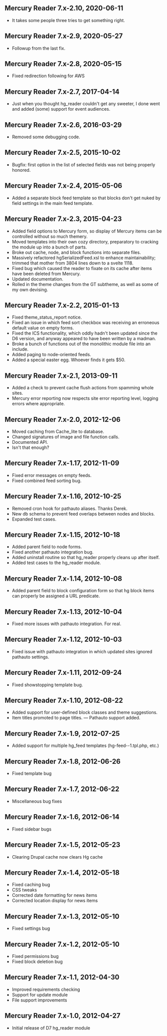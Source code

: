 Mercury Reader 7.x-2.10, 2020-06-11
-----------------------------------
- It takes some people three tries to get something right.

Mercury Reader 7.x-2.9, 2020-05-27
-----------------------------------
- Followup from the last fix.

Mercury Reader 7.x-2.8, 2020-05-15
-----------------------------------
- Fixed redirection following for AWS

Mercury Reader 7.x-2.7, 2017-04-14
-----------------------------------
- Just when you thought hg_reader couldn't get any sweeter, I done went and
  added (some) support for event audiences.

Mercury Reader 7.x-2.6, 2016-03-29
-----------------------------------
- Removed some debugging code.

Mercury Reader 7.x-2.5, 2015-10-02
-----------------------------------
- Bugfix: first option in the list of selected fields was not being properly honored.

Mercury Reader 7.x-2.4, 2015-05-06
-----------------------------------
- Added a separate block feed template so that blocks don't get nuked by field settings in the main feed template.

Mercury Reader 7.x-2.3, 2015-04-23
-----------------------------------
- Added field options to Mercury form, so display of Mercury items can be controlled without so much themery.
- Moved templates into their own cozy directory, preparatory to cracking the module up into a bunch of parts.
- Broke out cache, node, and block functions into separate files.
- Massively refactored hgSerializedFeed.xsl to enhance maintainability; trimmed that mother from 3804 lines down to
  a svelte 1118.
- Fixed bug which caused the reader to fixate on its cache after items have been deleted from Mercury.
- Updated documentation.
- Rolled in the theme changes from the GT subtheme, as well as some of my own devising.

Mercury Reader 7.x-2.2, 2015-01-13
-----------------------------------
- Fixed theme_status_report notice.
- Fixed an issue in which feed sort checkbox was receiving an erroneous default value on empty forms.
- Fixed the ICS functionality, which oddly hadn't been updated since the D6 version, and anyway appeared to have been
  written by a madman.
- Broke a bunch of functions out of the monolithic module file into an include.
- Added paging to node-oriented feeds.
- Added a special easter egg. Whoever finds it gets $50.

Mercury Reader 7.x-2.1, 2013-09-11
-----------------------------------
- Added a check to prevent cache flush actions from spamming whole sites.
- Mercury error reporting now respects site error reporting level, logging errors where appropriate.

Mercury Reader 7.x-2.0, 2012-12-06
-----------------------------------
- Moved caching from Cache_lite to database.
- Changed signatures of image and file function calls.
- Documented API.
- Isn't that enough?

Mercury Reader 7.x-1.17, 2012-11-09
-----------------------------------
- Fixed error messages on empty feeds.
- Fixed combined feed sorting bug.

Mercury Reader 7.x-1.16, 2012-10-25
-----------------------------------
- Removed cron hook for pathauto aliases. Thanks Derek.
- New db schema to prevent feed overlaps between nodes and blocks.
- Expanded test cases.

Mercury Reader 7.x-1.15, 2012-10-18
-----------------------------------
- Added parent field to node forms.
- Fixed another pathauto integration bug.
- Added uninstall routine so that hg_reader properly cleans up after itself.
- Added test cases to the hg_reader module.

Mercury Reader 7.x-1.14, 2012-10-08
-----------------------------------
- Added parent field to block configuration form so that hg block items can properly be assigned a URL predicate.

Mercury Reader 7.x-1.13, 2012-10-04
-----------------------------------
- Fixed more issues with pathauto integration. For real.

Mercury Reader 7.x-1.12, 2012-10-03
-----------------------------------
- Fixed issue with pathauto integration in which updated sites ignored pathauto settings.

Mercury Reader 7.x-1.11, 2012-09-24
-----------------------------------
- Fixed showstopping template bug.

Mercury Reader 7.x-1.10, 2012-08-22
-----------------------------------
- Added support for user-defined block classes and theme suggestions.
- Item titles promoted to page titles.
— Pathauto support added.

Mercury Reader 7.x-1.9, 2012-07-25
----------------------------------
- Added support for multiple hg_feed templates (hg-feed--1.tpl.php, etc.)

Mercury Reader 7.x-1.8, 2012-06-26
----------------------------------
- Fixed template bug

Mercury Reader 7.x-1.7, 2012-06-22
----------------------------------
- Miscellaneous bug fixes

Mercury Reader 7.x-1.6, 2012-06-14
----------------------------------
- Fixed sidebar bugs

Mercury Reader 7.x-1.5, 2012-05-23
----------------------------------
- Clearing Drupal cache now clears Hg cache

Mercury Reader 7.x-1.4, 2012-05-18
----------------------------------
- Fixed caching bug
- CSS tweaks
- Corrected date formatting for news items
- Corrected location display for news items

Mercury Reader 7.x-1.3, 2012-05-10
----------------------------------
- Fixed settings bug

Mercury Reader 7.x-1.2, 2012-05-10
----------------------------------
- Fixed permissions bug
- Fixed block deletion bug

Mercury Reader 7.x-1.1, 2012-04-30
----------------------------------
- Improved requirements checking
- Support for update module
- File support improvements

Mercury Reader 7.x-1.0, 2012-04-27
----------------------------------
- Initial release of D7 hg_reader module
